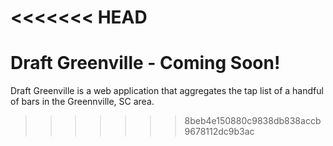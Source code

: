 <<<<<<< HEAD
=======
# Draft Greenville - Coming Soon!

Draft Greenville is a web application that aggregates the tap list of a handful of bars in the Greennville, SC area.
>>>>>>> 8beb4e150880c9838db838accb9678112dc9b3ac
